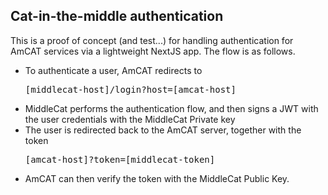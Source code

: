 ## Cat-in-the-middle authentication

This is a proof of concept (and test...) for handling authentication
for AmCAT services via a lightweight NextJS app. The flow is as
follows.

- To authenticate a user, AmCAT redirects to <pre>[middlecat-host]/login?host=[amcat-host]</pre>
- MiddleCat performs the authentication flow, and then signs a JWT
  with the user credentials with the MiddleCat Private key
- The user is redirected back to the AmCAT server, together with the
  token <pre>[amcat-host]?token=[middlecat-token]</pre>
- AmCAT can then verify the token with the MiddleCat Public Key.
